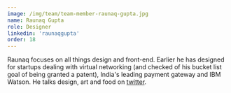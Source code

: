 ```yaml
---
image: /img/team/team-member-raunaq-gupta.jpg
name: Raunaq Gupta
role: Designer
linkedin: 'raunaqgupta'
order: 18
---
```


Raunaq focuses on all things design and front-end. Earlier he has designed for startups dealing with virtual networking (and checked of his bucket list goal of being granted a patent), India's leading payment gateway and IBM Watson. He talks design, art and food on [twitter](https://twitter.com/raunaqgupta).
